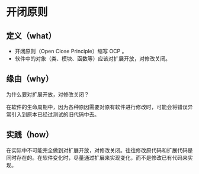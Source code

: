 # 开闭原则

## 定义（what）

- 开闭原则（Open Close Principle）缩写 OCP 。
- 软件中的对象（类、模块、函数等）应该对扩展开放，对修改关闭。

## 缘由（why）

为什么要对扩展开放，对修改关闭？

在软件的生命周期中，因为各种原因需要对原有软件进行修改时，可能会将错误异常引入到原本已经过测试的旧代码中去。

## 实践（how）

在实际中不可能完全做到对扩展开放，对修改关闭。往往修改原代码和扩展代码是同时存在的。在软件变化时，尽量通过扩展来实现变化，而不是修改已有代码来实现。

